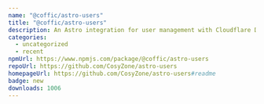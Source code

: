 ```yaml
---
name: "@coffic/astro-users"
title: "@coffic/astro-users"
description: An Astro integration for user management with Cloudflare D1 database
categories:
  - uncategorized
  - recent
npmUrl: https://www.npmjs.com/package/@coffic/astro-users
repoUrl: https://github.com/CosyZone/astro-users
homepageUrl: https://github.com/CosyZone/astro-users#readme
badge: new
downloads: 1006
---
```

